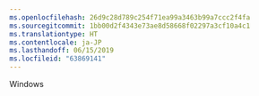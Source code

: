 ```yaml
---
ms.openlocfilehash: 26d9c28d789c254f71ea99a3463b99a7ccc2f4fa
ms.sourcegitcommit: 1bb00d2f4343e73ae8d58668f02297a3cf10a4c1
ms.translationtype: HT
ms.contentlocale: ja-JP
ms.lasthandoff: 06/15/2019
ms.locfileid: "63869141"
---
```

Windows